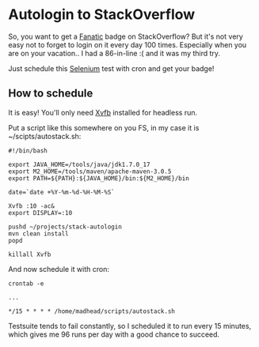 # Autologin to StackOverflow

So, you want to get a [Fanatic][fanatic-badge] badge on StackOverflow? But it's not very easy not to forget to login on it every day 100 times. Especially when you are on your vacation.. I had a 86-in-line :( and it was my third try.

Just schedule this [Selenium][selenium] test with cron and get your badge!

## How to schedule

It is easy! You'll only need [Xvfb][xvfb] installed for headless run.

Put a script like this somewhere on you FS, in my case it is ~/scipts/autostack.sh:

    #!/bin/bash

    export JAVA_HOME=/tools/java/jdk1.7.0_17
    export M2_HOME=/tools/maven/apache-maven-3.0.5
    export PATH=${PATH}:${JAVA_HOME}/bin:${M2_HOME}/bin

    date=`date +%Y-%m-%d-%H-%M-%S`

    Xvfb :10 -ac&
    export DISPLAY=:10

    pushd ~/projects/stack-autologin
    mvn clean install
    popd

    killall Xvfb

And now schedule it with cron:

    crontab -e

    ...

    */15 * * * * /home/madhead/scripts/autostack.sh

Testsuite tends to fail сonstantly, so I scheduled it to run every 15 minutes, which gives me 96 runs per day with a good chance to succeed.

[fanatic-badge]: http://stackoverflow.com/help/badges/83/fanatic
[selenium]: http://seleniumhq.org
[xvfb]: http://www.x.org/archive/current/doc/man/man1/Xvfb.1.xhtml
